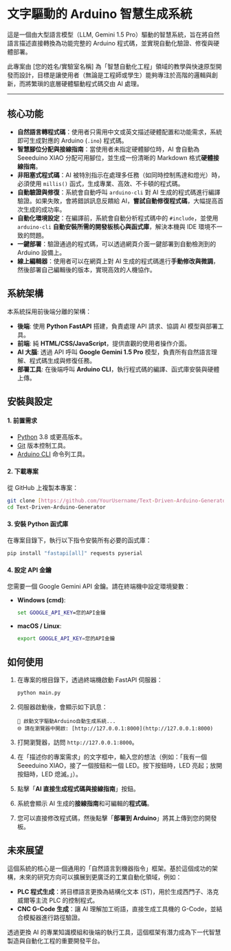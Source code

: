 # 文字驅動的 Arduino 智慧生成系統

這是一個由大型語言模型（LLM, Gemini 1.5 Pro）驅動的智慧系統，旨在將自然語言描述直接轉換為功能完整的 Arduino 程式碼，並實現自動化驗證、修復與硬體部署。

此專案由 [您的姓名/實驗室名稱] 為「智慧自動化工程」領域的教學與快速原型開發而設計，目標是讓使用者（無論是工程師或學生）能夠專注於高階的邏輯與創新，而將繁瑣的底層硬體驅動程式碼交由 AI 處理。

---

## 核心功能

* **自然語言轉程式碼**：使用者只需用中文或英文描述硬體配置和功能需求，系統即可生成對應的 Arduino (`.ino`) 程式碼。
* **智慧腳位分配與接線指南**：當使用者未指定硬體腳位時，AI 會自動為 Seeeduino XIAO 分配可用腳位，並生成一份清晰的 Markdown 格式**硬體接線指南**。
* **非阻塞式程式碼**：AI 被特別指示在處理多任務（如同時控制馬達和燈光）時，必須使用 `millis()` 函式，生成專業、高效、不卡頓的程式碼。
* **自動驗證與修復**：系統會自動呼叫 `arduino-cli` 對 AI 生成的程式碼進行編譯驗證。如果失敗，會將錯誤訊息反饋給 AI，**嘗試自動修復程式碼**，大幅提高首次生成的成功率。
* **自動化環境設定**：在編譯前，系統會自動分析程式碼中的 `#include`，並使用 `arduino-cli` **自動安裝所需的開發板核心與函式庫**，解決本機與 IDE 環境不一致的問題。
* **一鍵部署**：驗證通過的程式碼，可以透過網頁介面一鍵部署到自動檢測到的 Arduino 設備上。
* **線上編輯器**：使用者可以在網頁上對 AI 生成的程式碼進行**手動修改與微調**，然後部署自己編輯後的版本，實現高效的人機協作。

## 系統架構

本系統採用前後端分離的架構：

* **後端**: 使用 **Python FastAPI** 搭建，負責處理 API 請求、協調 AI 模型與部署工具。
* **前端**: 純 **HTML/CSS/JavaScript**，提供直觀的使用者操作介面。
* **AI 大腦**: 透過 API 呼叫 **Google Gemini 1.5 Pro** 模型，負責所有自然語言理解、程式碼生成與修復任務。
* **部署工具**: 在後端呼叫 **Arduino CLI**，執行程式碼的編譯、函式庫安裝與硬體上傳。

## 安裝與設定

#### 1. 前置需求

* [Python](https://www.python.org/downloads/) 3.8 或更高版本。
* [Git](https://git-scm.com/downloads) 版本控制工具。
* [Arduino CLI](https://arduino.github.io/arduino-cli/latest/installation/) 命令列工具。

#### 2. 下載專案

從 GitHub 上複製本專案：
```bash
git clone [https://github.com/YourUsername/Text-Driven-Arduino-Generator.git](https://github.com/YourUsername/Text-Driven-Arduino-Generator.git)
cd Text-Driven-Arduino-Generator
```

#### 3. 安裝 Python 函式庫

在專案目錄下，執行以下指令安裝所有必要的函式庫：
```bash
pip install "fastapi[all]" requests pyserial
```

#### 4. 設定 API 金鑰

您需要一個 Google Gemini API 金鑰。請在終端機中設定環境變數：

* **Windows (cmd)**:
    ```cmd
    set GOOGLE_API_KEY=您的API金鑰
    ```
* **macOS / Linux**:
    ```bash
    export GOOGLE_API_KEY=您的API金鑰
    ```

## 如何使用

1.  在專案的根目錄下，透過終端機啟動 FastAPI 伺服器：
    ```bash
    python main.py
    ```

2.  伺服器啟動後，會顯示如下訊息：
    ```
    🚀 啟動文字驅動Arduino自動生成系統...
    🌐 請在瀏覽器中開啟: [http://127.0.0.1:8000](http://127.0.0.1:8000)
    ```

3.  打開瀏覽器，訪問 `http://127.0.0.1:8000`。

4.  在「描述你的專案需求」的文字框中，輸入您的想法（例如：「我有一個 Seeeduino XIAO，接了一個按鈕和一個 LED。按下按鈕時，LED 亮起；放開按鈕時，LED 熄滅。」）。

5.  點擊「**AI 直接生成程式碼與接線指南**」按鈕。

6.  系統會顯示 AI 生成的**接線指南**和可編輯的**程式碼**。

7.  您可以直接修改程式碼，然後點擊「**部署到 Arduino**」將其上傳到您的開發板。

## 未來展望

這個系統的核心是一個通用的「自然語言到機器指令」框架。基於這個成功的架構，未來的研究方向可以擴展到更廣泛的工業自動化領域，例如：

* **PLC 程式生成**：將目標語言更換為結構化文本 (ST)，用於生成西門子、洛克威爾等主流 PLC 的控制程式。
* **CNC G-Code 生成**：讓 AI 理解加工術語，直接生成工具機的 G-Code，並結合模擬器進行路徑驗證。

透過更換 AI 的專業知識模組和後端的執行工具，這個框架有潛力成為下一代智慧製造與自動化工程的重要開發平台。

